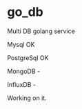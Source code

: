 # go_db

Multi DB golang service

Mysql OK 

PostgreSql OK

MongoDB - 

InfluxDB - 

Working on it.
